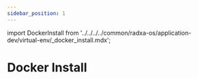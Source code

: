```yaml
---
sidebar_position: 1
---
```


import DockerInstall from '../../../../common/radxa-os/application-dev/virtual-env/\_docker_install.mdx';

# Docker Install

<DockerInstall />
